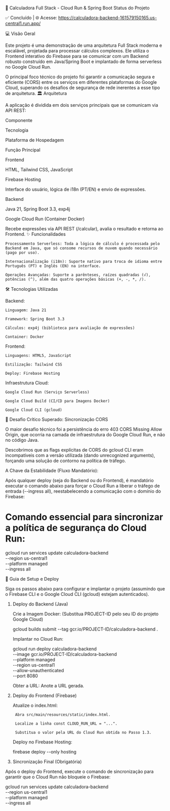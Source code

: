 🧮 Calculadora Full Stack - Cloud Run & Spring Boot
Status do Projeto

✅ Concluído | 🌐 Acesse: https://calculadora-backend-161579150165.us-central1.run.app/ 


💻 Visão Geral

Este projeto é uma demonstração de uma arquitetura Full Stack moderna e escalável, projetada para processar cálculos complexos. Ele utiliza o Frontend interativo do Firebase para se comunicar com um Backend robusto construído em Java/Spring Boot e implantado de forma serverless no Google Cloud Run.

O principal foco técnico do projeto foi garantir a comunicação segura e eficiente (CORS) entre os serviços em diferentes plataformas do Google Cloud, superando os desafios de segurança de rede inerentes a esse tipo de arquitetura.
🏛️ Arquitetura

A aplicação é dividida em dois serviços principais que se comunicam via API REST:

Componente
	

Tecnologia
	

Plataforma de Hospedagem
	

Função Principal

Frontend
	

HTML, Tailwind CSS, JavaScript
	

Firebase Hosting
	

Interface do usuário, lógica de i18n (PT/EN) e envio de expressões.

Backend
	

Java 21, Spring Boot 3.3, exp4j
	

Google Cloud Run (Container Docker)
	

Recebe expressões via API REST (/calcular), avalia o resultado e retorna ao Frontend.
✨ Funcionalidades

    Processamento Serverless: Toda a lógica de cálculo é processada pelo Backend em Java, que só consome recursos de nuvem quando necessário (pago por uso).

    Internacionalização (i18n): Suporte nativo para troca de idioma entre Português (PT) e Inglês (EN) na interface.

    Operações Avançadas: Suporte a parênteses, raízes quadradas (√), potências (^), além das quatro operações básicas (+, -, *, /).

🛠️ Tecnologias Utilizadas

Backend:

    Linguagem: Java 21

    Framework: Spring Boot 3.3

    Cálculos: exp4j (biblioteca para avaliação de expressões)

    Container: Docker

Frontend:

    Linguagens: HTML5, JavaScript

    Estilização: Tailwind CSS

    Deploy: Firebase Hosting

Infraestrutura Cloud:

    Google Cloud Run (Serviço Serverless)

    Google Cloud Build (CI/CD para Imagens Docker)

    Google Cloud CLI (gcloud)

🚧 Desafio Crítico Superado: Sincronização CORS

O maior desafio técnico foi a persistência do erro 403 CORS Missing Allow Origin, que ocorria na camada de infraestrutura do Google Cloud Run, e não no código Java.

Descobrimos que as flags explícitas de CORS do gcloud CLI eram incompatíveis com a versão utilizada (dando unrecognized arguments), forçando uma solução de contorno na política de tráfego.

A Chave da Estabilidade (Fluxo Mandatório):

Após qualquer deploy (seja do Backend ou do Frontend), é mandatório executar o comando abaixo para forçar o Cloud Run a liberar o tráfego de entrada (--ingress all), reestabelecendo a comunicação com o domínio do Firebase:

# Comando essencial para sincronizar a política de segurança do Cloud Run:
gcloud run services update calculadora-backend \
    --region us-central1 \
    --platform managed \
    --ingress all 

🚀 Guia de Setup e Deploy

Siga os passos abaixo para configurar e implantar o projeto (assumindo que o Firebase CLI e o Google Cloud CLI (gcloud) estejam autenticados).
1. Deploy do Backend (Java)

    Crie a Imagem Docker: (Substitua PROJECT-ID pelo seu ID do projeto Google Cloud)

    gcloud builds submit --tag gcr.io/PROJECT-ID/calculadora-backend .

    Implantar no Cloud Run:

    gcloud run deploy calculadora-backend \
        --image gcr.io/PROJECT-ID/calculadora-backend \
        --platform managed \
        --region us-central1 \
        --allow-unauthenticated \
        --port 8080

    Obter a URL: Anote a URL gerada.

2. Deploy do Frontend (Firebase)

    Atualize o index.html:

        Abra src/main/resources/static/index.html.

        Localize a linha const CLOUD_RUN_URL = "...".

        Substitua o valor pela URL do Cloud Run obtida no Passo 1.3.

    Deploy no Firebase Hosting:

    firebase deploy --only hosting

3. Sincronização Final (Obrigatória)

Após o deploy do Frontend, execute o comando de sincronização para garantir que o Cloud Run não bloqueie o Firebase:

gcloud run services update calculadora-backend \
    --region us-central1 \
    --platform managed \
    --ingress all 
